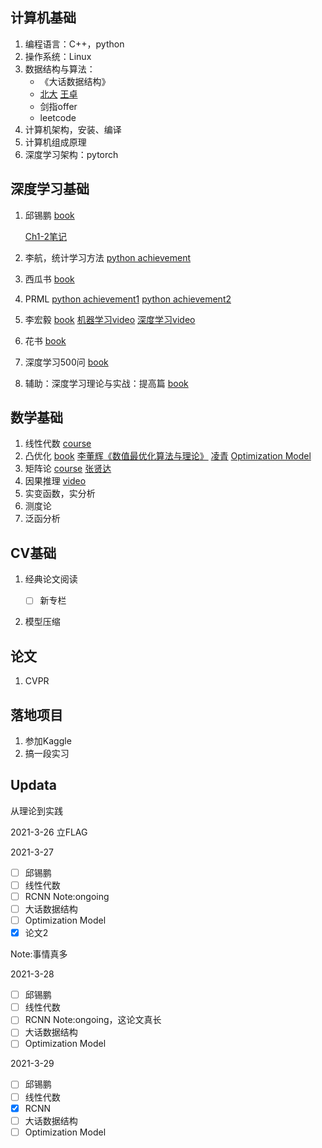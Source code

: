 ## 计算机基础

1. 编程语言：C++，python
2. 操作系统：Linux
4. 数据结构与算法：
   * 《大话数据结构》
   * [北大](https://www.bilibili.com/video/BV1VC4y1x7uv?p=2) [王卓](https://www.bilibili.com/video/BV1nJ411V7bd?from=search&seid=17239320350357450407)
   * 剑指offer
   * leetcode
5. 计算机架构，安装、编译
6. 计算机组成原理
7. 深度学习架构：pytorch

## 深度学习基础

1. 邱锡鹏 [book](https://nndl.github.io)

   [Ch1-2笔记](https://zhuanlan.zhihu.com/p/355254304)

2. 李航，统计学习方法 [python achievement](https://github.com/WenDesi/lihang_book_algorithm)

3. 西瓜书 [book](https://github.com/datawhalechina/pumpkin-book)

4. PRML [python achievement1](https://github.com/ctgk/PRML) [python achievement2](https://github.com/amber-kshz/PRML)

5. 李宏毅 [book](https://github.com/datawhalechina/leeml-notes) [机器学习video](https://www.bilibili.com/video/av10590361?from=search&seid=3931652912250149237) [深度学习video](https://www.bilibili.com/video/av9770302?from=search&seid=6590634037455896266)

6. 花书 [book](https://github.com/exacity/deeplearningbook-chinese)

7. 深度学习500问 [book](https://github.com/scutan90/DeepLearning-500-questions)

8. 辅助：深度学习理论与实战：提高篇 [book](http://fancyerii.github.io/2019/03/14/dl-book/)

## 数学基础

1. 线性代数 [course](https://ocw.mit.edu/courses/mathematics/18-06sc-linear-algebra-fall-2011/)
2. 凸优化 [book](https://web.stanford.edu/~boyd/cvxbook/bv_cvxbook.pdf) [李董辉《数值最优化算法与理论》](https://www.baidu.com) [凌青](https://www.bilibili.com/video/BV1Jt411p7jE?p=4) [Optimization Model](https://vel.life/凸优化/Optimization.Models.pdf)
3. 矩阵论 [course](https://www.xuetangx.com/course/THU07011000411/5882954) [张贤达](https://github.com/61--/weiyanmin/blob/master/BOOK/%5B矩阵分析与应用%5D.张贤达.扫描版.pdf)
4. 因果推理 [video](https://www.bilibili.com/video/BV1nZ4y1K78i?p=2&share_source=copy_web)
5. 实变函数，实分析
6. 测度论
7. 泛函分析

## CV基础

1. 经典论文阅读

   - [ ] 新专栏

2. 模型压缩

## 论文

1. CVPR

## 落地项目

1. 参加Kaggle
2. 搞一段实习

## Updata
从理论到实践

2021-3-26 立FLAG

2021-3-27 
- [ ] 邱锡鹏
- [ ] 线性代数
- [ ] RCNN Note:ongoing
- [ ] 大话数据结构
- [ ] Optimization Model
- [x] 论文2

Note:事情真多

2021-3-28
- [ ] 邱锡鹏
- [ ] 线性代数
- [ ] RCNN Note:ongoing，这论文真长
- [ ] 大话数据结构
- [ ] Optimization Model

2021-3-29
- [ ] 邱锡鹏
- [ ] 线性代数
- [x] RCNN
- [ ] 大话数据结构
- [ ] Optimization Model
